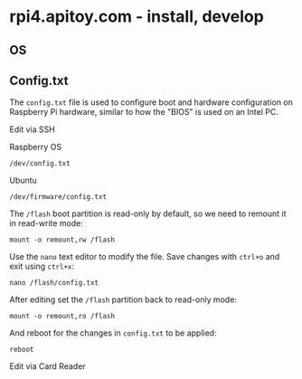 # rpi4.apitoy.com - install, develop


## OS



## Config.txt


The `config.txt` file is used to configure boot and hardware configuration on Raspberry Pi hardware, similar to how the "BIOS" is used on an Intel PC.
 

Edit via SSH

Raspberry OS

    /dev/config.txt

Ubuntu
  
    /dev/firmware/config.txt
    

The `/flash` boot partition is read-only by default, so we need to remount it in read-write mode:

    mount -o remount,rw /flash

Use the `nano` text editor to modify the file. Save changes with `ctrl+o` and exit using `ctrl+x`:

    nano /flash/config.txt

After editing set the `/flash` partition back to read-only mode:

    mount -o remount,ro /flash

And reboot for the changes in `config.txt` to be applied:

    reboot

Edit via Card Reader

